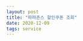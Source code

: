 ```yaml
---
layout: post
title: "파파존스 할인쿠폰 조회"
date: 2020-12-09
tags: service
---
```


<link type="text/css" rel="stylesheet" href="/assets/vendor/jsgrid_v1.5.3/css/jsgrid-theme.min.css"/>
<link type="text/css" rel="stylesheet" href="/assets/vendor/jsgrid_v1.5.3/css/jsgrid.min.css"/>

<div id="storeGrid"></div>
<div id="couponGrid"></div>


<script>
let debug = (function() {
  let isActive = false;
  function active() { isActive = true; }
  function deactive() { isActive = false; }
  function log(message, obj) {
    if(isActive) {
      if(obj) {
        console.log(message, obj);
      } else {
        console.log(message);
      }
    }
  }
  return {
    active: active,
    deactive: deactive,
    log: log,
  };
})();

require(['init'], (init) => { require(['jquery'], ($) => { require(['jsgrid'], (jg) => { $(document).ready(function(){
  let sharedData = {
    selectedSszstoreid: 0,
  };
  function isFilterEmpty(filterObj) {
    let filterEmpty = true;
    for(filterKey in filterObj) {
      if(filterObj[filterKey]) {
        filterEmpty = false;
        break;
      }
    }
    return filterEmpty;
  }
  function filteringData(filterObj, filterTargetDataArr) {
    return filterTargetDataArr.filter((filterTarget) => {
      debug.log(`filter target ->`, filterTarget);
      if(isFilterEmpty(filterObj)) {
        return true;
      }
      let isFiltered = false;
      for(filterKey in filterObj) {
        let filterValue = filterObj[filterKey];
        if(filterValue) {
          debug.log(`filter value -> ${filterValue}, filter target -> ${filterTarget[filterKey]}, indexOf -> ${filterTarget[filterKey].indexOf(filterValue)}`);
          if(filterTarget[filterKey].indexOf(filterValue) >= 0) {
            isFiltered = true;
            break;
          }
        }
      }
      return isFiltered;
    });
  }

  let storeController = {
    loadData: function(filterObj) {
      debug.log('load data', filterObj);
      let prom = new Promise((resolve, reject) => {
        $.ajax({
          url: 'https://pji.co.kr/get.do?ex=Store&ac=getstores&szdocd=&szsicd=&szname=&szstoreid=',
          type: 'get',
          dataType: 'jsonp',
          crossDomain: true,
          success: (dataArr) => {
            debug.log('success data -> ', dataArr)
            resolve(filteringData(filterObj, dataArr));
          },
          error: (data) => {
            console.error('error data -> ', data);
            reject(data);
          },
        });
      });
      return prom;
    },
  };

	debug.log('store controller init ok.');

  $("#storeGrid").jsGrid({
    width: "100%",
    height: "400px",

    autoload: true,
    filtering: true,
    //inserting: true,
    //editing: true,
    sorting: true,
    paging: true,

    controller: storeController,
    rowClick: (clickInfo) => {
      debug.log('row click ->', clickInfo);
      sharedData.selectedSszstoreid = clickInfo.item.szstoreid;
      debug.log('shared data ->', sharedData);
      $('#couponGrid').jsGrid('loadData');
    },

    fields: [
      { name: "szaaddr", type: "text", title: '지점주소', width: 150, validate: "required" },
      { name: "szname", type: "text", title: '지점명', width: 200 },
    ]
  });

	debug.log('store grid init ok.');

  let couponController = {
    loadData: function(filterObj) {
      debug.log('load data', filterObj);
      let prom = new Promise((resolve, reject) => {
        $.ajax({
          url: 'https://pji.co.kr/get.do?ex=Coupon&ac=selectCoupon&szDiscountCode=&nStoreId=' + sharedData.selectedSszstoreid,
          type: 'get',
          dataType: 'jsonp',
          crossDomain: true,
          success: (dataArr) => {
            debug.log('success data -> ', dataArr)
            resolve(filteringData(filterObj, dataArr));
          },
          error: (data) => {
            console.error('error data -> ', data);
            reject(data);
          },
        });
      });
      return prom;
    },
  };

    debug.log('store controller init ok.');

    $("#couponGrid").jsGrid({
      width: "100%",
      height: "400px",

      //autoload: true,
      filtering: true,
      //inserting: true,
      //editing: true,
      sorting: true,
      paging: true,

      controller: couponController,

      fields: [
        { name: "szdiscountnamelocal", type: "text", title: '쿠폰명', width: 150, validate: "required" },
        { name: "szdiscountcode", type: "text", title: '쿠폰코드', width: 200 },
      ]
    });

  	debug.log('store grid init ok.');
}); }); }); });

</script>

